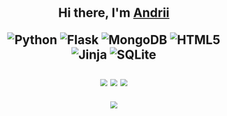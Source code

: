 <h1 align="center">Hi there, I'm <a href="https://www.linkedin.com/in/andrii-malchyk" target="_blank">Andrii</a>

![Python](https://img.shields.io/badge/python-3670A0?style=for-the-badge&logo=python&logoColor=ffdd54) ![Flask](https://img.shields.io/badge/flask-%23000.svg?style=for-the-badge&logo=flask&logoColor=white) ![MongoDB](https://img.shields.io/badge/MongoDB-%234ea94b.svg?style=for-the-badge&logo=mongodb&logoColor=white) ![HTML5](https://img.shields.io/badge/html5-%23E34F26.svg?style=for-the-badge&logo=html5&logoColor=white) ![Jinja](https://img.shields.io/badge/jinja-white.svg?style=for-the-badge&logo=jinja&logoColor=black) ![SQLite](https://img.shields.io/badge/sqlite-%2307405e.svg?style=for-the-badge&logo=sqlite&logoColor=white)
  
  
![](http://github-profile-summary-cards.vercel.app/api/cards/profile-details?username=AMProduction&theme=nord_dark)
![](https://github-profile-summary-cards.vercel.app/api/cards/stats?username=AMProduction&theme=nord_dark) ![](http://github-profile-summary-cards.vercel.app/api/cards/repos-per-language?username=AMProduction&theme=nord_dark)

![](https://komarev.com/ghpvc/?username=AMProduction)
<!--
**AMProduction/AMProduction** is a ✨ _special_ ✨ repository because its `README.md` (this file) appears on your GitHub profile.

Here are some ideas to get you started:

- 🔭 I’m currently working on ...
- 🌱 I’m currently learning ...
- 👯 I’m looking to collaborate on ...
- 🤔 I’m looking for help with ...
- 💬 Ask me about ...
- 📫 How to reach me: ...
- 😄 Pronouns: ...
- ⚡ Fun fact: ...
-->
